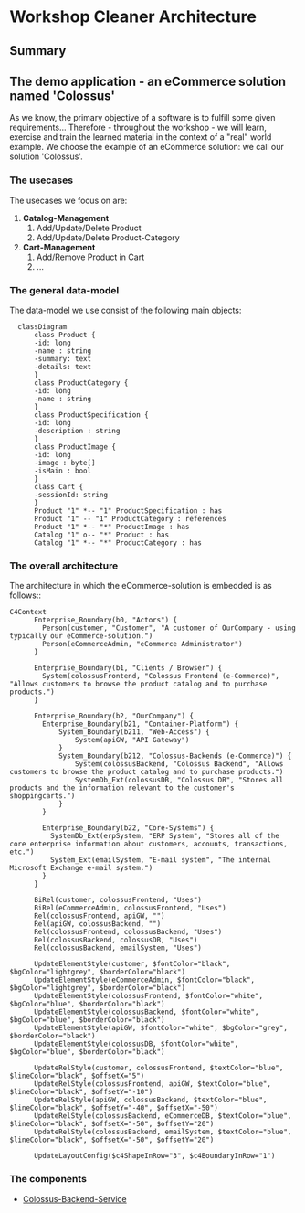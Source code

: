 # Workshop Cleaner Architecture

## Summary

## The demo application - an eCommerce solution named 'Colossus'
As we know, the primary objective of a software is to fulfill some given requirements...
Therefore - throughout the workshop - we will learn, exercise and train the learned material in the context of a "real" world example.
We choose the example of an eCommerce solution: we call our solution 'Colossus'.

### The usecases
The usecases we focus on are:
<ol>
    <li><b>Catalog-Management</b>
        <ol>
            <li>Add/Update/Delete Product</li>
            <li>Add/Update/Delete Product-Category</li>
        </ol>
    </li>
    <li><b>Cart-Management</b>
        <ol>
            <li>Add/Remove Product in Cart</li>
            <li>...</li>
        </ol>
    </li>
</ol>

### The general data-model
The data-model we use consist of the following main objects:

```mermaid
  classDiagram
      class Product { 
      -id: long
      -name : string
      -summary: text
      -details: text        
      }
      class ProductCategory { 
      -id: long
      -name : string
      }
      class ProductSpecification { 
      -id: long
      -description : string
      }      
      class ProductImage { 
      -id: long
      -image : byte[]
      -isMain : bool
      }
      class Cart { 
      -sessionId: string
      }
      Product "1" *-- "1" ProductSpecification : has
      Product "1" -- "1" ProductCategory : references
      Product "1" *-- "*" ProductImage : has
      Catalog "1" o-- "*" Product : has      
      Catalog "1" *-- "*" ProductCategory : has        
```
### The overall architecture
The architecture in which the eCommerce-solution is embedded is as follows::

```mermaid
C4Context
      Enterprise_Boundary(b0, "Actors") {
        Person(customer, "Customer", "A customer of OurCompany - using typically our eCommerce-solution.")
        Person(eCommerceAdmin, "eCommerce Administrator")        
      }
      
      Enterprise_Boundary(b1, "Clients / Browser") {
        System(colossusFrontend, "Colossus Frontend (e-Commerce)", "Allows customers to browse the product catalog and to purchase products.")
      }
      
      Enterprise_Boundary(b2, "OurCompany") {
        Enterprise_Boundary(b21, "Container-Platform") {            
            System_Boundary(b211, "Web-Access") {
                System(apiGW, "API Gateway")
            }
            System_Boundary(b212, "Colossus-Backends (e-Commerce)") {
                System(colossusBackend, "Colossus Backend", "Allows customers to browse the product catalog and to purchase products.")
                SystemDb_Ext(colossusDB, "Colossus DB", "Stores all products and the information relevant to the customer's shoppingcarts.")
            }            
        }
        
        Enterprise_Boundary(b22, "Core-Systems") {
          SystemDb_Ext(erpSystem, "ERP System", "Stores all of the core enterprise information about customers, accounts, transactions, etc.")
          System_Ext(emailSystem, "E-mail system", "The internal Microsoft Exchange e-mail system.")
        }
      }

      BiRel(customer, colossusFrontend, "Uses")
      BiRel(eCommerceAdmin, colossusFrontend, "Uses")
      Rel(colossusFrontend, apiGW, "")
      Rel(apiGW, colossusBackend, "")
      Rel(colossusFrontend, colossusBackend, "Uses")
      Rel(colossusBackend, colossusDB, "Uses")
      Rel(colossusBackend, emailSystem, "Uses")

      UpdateElementStyle(customer, $fontColor="black", $bgColor="lightgrey", $borderColor="black")
      UpdateElementStyle(eCommerceAdmin, $fontColor="black", $bgColor="lightgrey", $borderColor="black")
      UpdateElementStyle(colossusFrontend, $fontColor="white", $bgColor="blue", $borderColor="black")
      UpdateElementStyle(colossusBackend, $fontColor="white", $bgColor="blue", $borderColor="black")
      UpdateElementStyle(apiGW, $fontColor="white", $bgColor="grey", $borderColor="black")
      UpdateElementStyle(colossusDB, $fontColor="white", $bgColor="blue", $borderColor="black")
      
      UpdateRelStyle(customer, colossusFrontend, $textColor="blue", $lineColor="black", $offsetX="5")
      UpdateRelStyle(colossusFrontend, apiGW, $textColor="blue", $lineColor="black", $offsetY="-10")
      UpdateRelStyle(apiGW, colossusBackend, $textColor="blue", $lineColor="black", $offsetY="-40", $offsetX="-50")
      UpdateRelStyle(colossusBackend, eCommerceDB, $textColor="blue", $lineColor="black", $offsetX="-50", $offsetY="20")
      UpdateRelStyle(colossusBackend, emailSystem, $textColor="blue", $lineColor="black", $offsetX="-50", $offsetY="20")

      UpdateLayoutConfig($c4ShapeInRow="3", $c4BoundaryInRow="1")
```

### The components
- [Colossus-Backend-Service](./colossus/backend/README.md)
